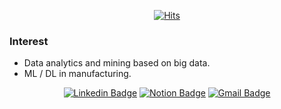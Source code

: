 <div align=center>

[![Hits](https://hits.seeyoufarm.com/api/count/incr/badge.svg?url=https://github.com/dev-gw)](https://github.com/dev-gw) 

</div>

### Interest
- Data analytics and mining based on big data.
- ML / DL in manufacturing.

<div align=center>

[![Linkedin Badge](https://img.shields.io/badge/-LinkedIn-blue?style=flat-square&logo=Linkedin&logoColor=white&link=https://www.linkedin.com/in/gwangwonkim-5b2575261)](https://www.linkedin.com/in/gwangwonkim-5b2575261) 
[![Notion Badge](https://img.shields.io/badge/Notion-000000?style=flat-square&logo=notion&link=https://frill-nail-7aa.notion.site/Gwangwon-Kim-51821405b6784accb2123003c04eaa1b)](https://frill-nail-7aa.notion.site/Gwangwon-Kim-51821405b6784accb2123003c04eaa1b) 
[![Gmail Badge](https://img.shields.io/badge/-Gmail-d14836?style=flat-square&logo=Gmail&logoColor=white&link=mailto:gwangwon6777@gmail.com)](mailto:gwangwon6777@gmail.com)
</div>
